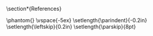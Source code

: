 \section*{References}
<!--- following is needed to enable hanging intends -->
\phantom{}
\vspace{-5ex}
\setlength{\parindent}{-0.2in}
\setlength{\leftskip}{0.2in}
\setlength{\parskip}{8pt}